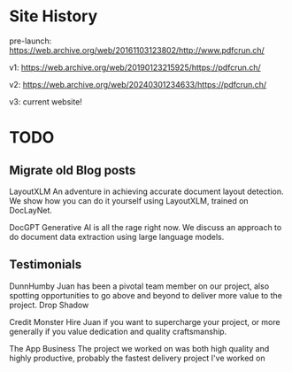 # Site History

pre-launch: https://web.archive.org/web/20161103123802/http://www.pdfcrun.ch/

v1: https://web.archive.org/web/20190123215925/https://pdfcrun.ch/

v2: https://web.archive.org/web/20240301234633/https://pdfcrun.ch/

v3: current website!

# TODO

## Migrate old Blog posts

LayoutXLM
An adventure in achieving accurate document layout detection.
We show how you can do it yourself using LayoutXLM, trained on DocLayNet.

DocGPT
Generative AI is all the rage right now.
We discuss an approach to do document data extraction using large language models.

## Testimonials

DunnHumby
Juan has been a pivotal team member on our project, also spotting opportunities to go above and beyond to deliver more value to the project.
Drop Shadow

Credit Monster
Hire Juan if you want to supercharge your project, or more generally if you value dedication and quality craftsmanship.

The App Business
The project we worked on was both high quality and highly productive, probably the fastest delivery project I've worked on 
